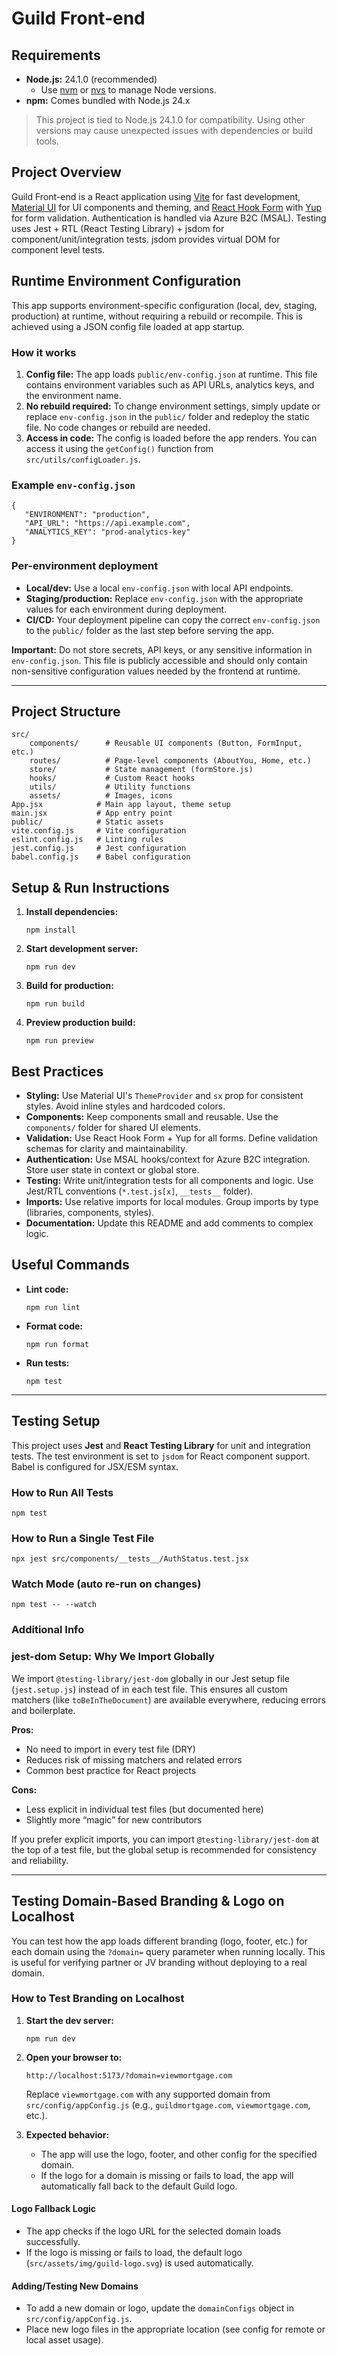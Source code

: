 # Guild Front-end

## Requirements

- **Node.js:** 24.1.0 (recommended)
  - Use [nvm](https://github.com/nvm-sh/nvm) or [nvs](https://github.com/jasongin/nvs) to manage Node versions.
- **npm:** Comes bundled with Node.js 24.x

> This project is tied to Node.js 24.1.0 for compatibility. Using other versions may cause unexpected issues with dependencies or build tools.

## Project Overview

Guild Front-end is a React application using [Vite](https://vitejs.dev/) for fast development, [Material UI](https://mui.com/) for UI components and theming, and [React Hook Form](https://react-hook-form.com/) with [Yup](https://github.com/jquense/yup) for form validation. Authentication is handled via Azure B2C (MSAL). Testing uses Jest + RTL (React Testing Library) + jsdom for component/unit/integration tests. jsdom provides virtual DOM for component level tests.

## Runtime Environment Configuration

This app supports environment-specific configuration (local, dev, staging, production) at runtime, without requiring a rebuild or recompile. This is achieved using a JSON config file loaded at app startup.

### How it works

1. **Config file:** The app loads `public/env-config.json` at runtime. This file contains environment variables such as API URLs, analytics keys, and the environment name.
2. **No rebuild required:** To change environment settings, simply update or replace `env-config.json` in the `public/` folder and redeploy the static file. No code changes or rebuild are needed.
3. **Access in code:** The config is loaded before the app renders. You can access it using the `getConfig()` function from `src/utils/configLoader.js`.

### Example `env-config.json`

```
{
   "ENVIRONMENT": "production",
   "API_URL": "https://api.example.com",
   "ANALYTICS_KEY": "prod-analytics-key"
}
```

### Per-environment deployment

- **Local/dev:** Use a local `env-config.json` with local API endpoints.
- **Staging/production:** Replace `env-config.json` with the appropriate values for each environment during deployment.
- **CI/CD:** Your deployment pipeline can copy the correct `env-config.json` to the `public/` folder as the last step before serving the app.

**Important:** Do not store secrets, API keys, or any sensitive information in `env-config.json`. This file is publicly accessible and should only contain non-sensitive configuration values needed by the frontend at runtime.

---

## Project Structure

```
src/
	components/      # Reusable UI components (Button, FormInput, etc.)
	routes/          # Page-level components (AboutYou, Home, etc.)
	store/           # State management (formStore.js)
	hooks/           # Custom React hooks
	utils/           # Utility functions
	assets/          # Images, icons
App.jsx            # Main app layout, theme setup
main.jsx           # App entry point
public/            # Static assets
vite.config.js     # Vite configuration
eslint.config.js   # Linting rules
jest.config.js     # Jest configuration
babel.config.js    # Babel configuration
```

## Setup & Run Instructions

1. **Install dependencies:**
   ```
   npm install
   ```
2. **Start development server:**
   ```
   npm run dev
   ```
3. **Build for production:**
   ```
   npm run build
   ```
4. **Preview production build:**
   ```
   npm run preview
   ```

## Best Practices

- **Styling:** Use Material UI's `ThemeProvider` and `sx` prop for consistent styles. Avoid inline styles and hardcoded colors.
- **Components:** Keep components small and reusable. Use the `components/` folder for shared UI elements.
- **Validation:** Use React Hook Form + Yup for all forms. Define validation schemas for clarity and maintainability.
- **Authentication:** Use MSAL hooks/context for Azure B2C integration. Store user state in context or global store.
- **Testing:** Write unit/integration tests for all components and logic. Use Jest/RTL conventions (`*.test.js[x]`, `__tests__` folder).
- **Imports:** Use relative imports for local modules. Group imports by type (libraries, components, styles).
- **Documentation:** Update this README and add comments to complex logic.

## Useful Commands

- **Lint code:**
  ```
  npm run lint
  ```
- **Format code:**
  ```
  npm run format
  ```
- **Run tests:**
  ```
  npm test
  ```

---

## Testing Setup

This project uses **Jest** and **React Testing Library** for unit and integration tests. The test environment is set to `jsdom` for React component support. Babel is configured for JSX/ESM syntax.

### How to Run All Tests

```
npm test
```

### How to Run a Single Test File

```
npx jest src/components/__tests__/AuthStatus.test.jsx
```

### Watch Mode (auto re-run on changes)

```
npm test -- --watch
```

### Additional Info

### jest-dom Setup: Why We Import Globally

We import `@testing-library/jest-dom` globally in our Jest setup file (`jest.setup.js`) instead of in each test file. This ensures all custom matchers (like `toBeInTheDocument`) are available everywhere, reducing errors and boilerplate.

**Pros:**

- No need to import in every test file (DRY)
- Reduces risk of missing matchers and related errors
- Common best practice for React projects

**Cons:**

- Less explicit in individual test files (but documented here)
- Slightly more “magic” for new contributors

If you prefer explicit imports, you can import `@testing-library/jest-dom` at the top of a test file, but the global setup is recommended for consistency and reliability.

---

## Testing Domain-Based Branding & Logo on Localhost

You can test how the app loads different branding (logo, footer, etc.) for each domain using the `?domain=` query parameter when running locally. This is useful for verifying partner or JV branding without deploying to a real domain.

### How to Test Branding on Localhost

1. **Start the dev server:**
   ```
   npm run dev
   ```
2. **Open your browser to:**

   ```
   http://localhost:5173/?domain=viewmortgage.com
   ```

   Replace `viewmortgage.com` with any supported domain from `src/config/appConfig.js` (e.g., `guildmortgage.com`, `viewmortgage.com`, etc.).

3. **Expected behavior:**
   - The app will use the logo, footer, and other config for the specified domain.
   - If the logo for a domain is missing or fails to load, the app will automatically fall back to the default Guild logo.

#### Logo Fallback Logic

- The app checks if the logo URL for the selected domain loads successfully.
- If the logo is missing or fails to load, the default logo (`src/assets/img/guild-logo.svg`) is used automatically.

#### Adding/Testing New Domains

- To add a new domain or logo, update the `domainConfigs` object in `src/config/appConfig.js`.
- Place new logo files in the appropriate location (see config for remote or local asset usage).
